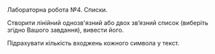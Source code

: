 Лабораторна робота №4. Списки.

Створити лінійний однозв'язний або двох зв’язний список (виберіть згідно Вашого завдання), вивести його.

Підрахувати кількість входжень кожного символа у текст.

